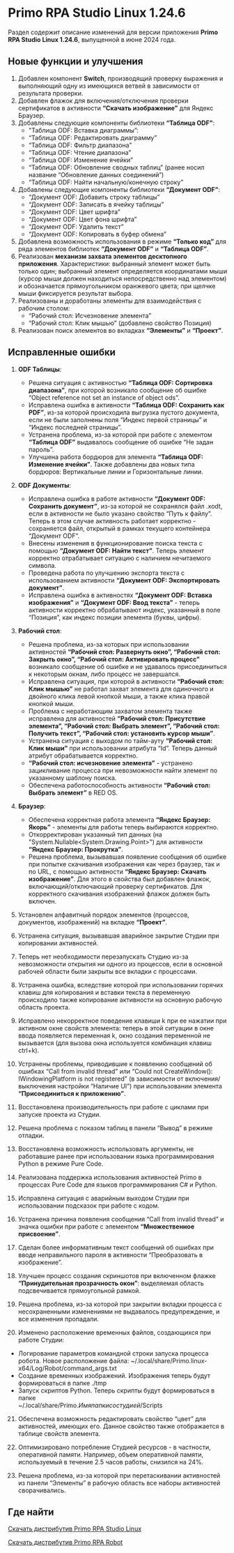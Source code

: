 # Primo RPA Studio Linux 1.24.6

Раздел содержит описание изменений для версии приложения **Primo RPA Studio Linux 1.24.6**, выпущенной в июне 2024 года. 


## Новые функции и улучшения
1. Добавлен компонент **Switch**, производящий проверку выражения и выполняющий одну из имеющихся ветвей в зависимости от результата проверки.
2. Добавлен флажок для включения/отключения проверки сертификатов в активности **“Скачать изображение”** для Яндекс Браузер.
3. Добавлены следующие компоненты библиотеки **“Таблица ODF"**:
   * "Таблица ODF: Вставка диаграммы”:
   * “Таблица ODF: Редактировать диаграмму”
   * “Таблица ODF: Фильтр диапазона”
   * “Таблица ODF: Чтение диапазона”
   * “Таблица ODF: Изменение ячейки”
   * “Таблица ODF: Обновление сводных таблиц” (ранее носил название “Обновление данных соединений”)
   * “Таблица ODF: Найти начальную/конечную строку”
4. Добавлены следующие компоненты библиотеки **“Документ ODF”**: 
   * “Документ ODF: Добавить строку таблицы”
   * “Документ ODF: Записать в ячейку таблицы”
   * “Документ ODF: Цвет шрифта”
   * “Документ ODF: Цвет фона шрифта”
   * “Документ ODF: Удалить текст”
   * “Документ ODF: Копировать в буфер обмена”
5. Добавлена возможность использования в режиме **“Только код”** для ряда элементов библиотек **“Документ ODF”** и **“Таблица ODF”**.
6. Реализован **механизм захвата элементов десктопного приложения**. Характеристики: выбранный элемент может быть только один; выбранный элемент определяется координатами мыши (курсор мыши должен находиться непосредственно над элементом) и обозначается прямоугольником оранжевого цвета; при щелчке мыши фиксируется результат выбора.
7. Реализованы и доработаны элементы для взаимодействия с рабочим столом:
   * “Рабочий стол: Исчезновение элемента”
   * “Рабочий стол: Клик мышью” (добавлено свойство Позиция)
8. Реализован поиск элементов во вкладках **“Элементы”** и **“Проект”**.


## Исправленные ошибки 

1. **ODF Таблицы**:
   * Решена ситуация с активностью **“Таблица ODF: Сортировка диапазона”**, при которой возникало сообщение об ошибке “Object reference not set an instance of object ods”.
   * Исправлена ошибка в активности **“Таблица ODF: Сохранить как PDF”**, из-за которой происходила выгрузка пустого документа, если не были заполнены поля “Индекс первой страницы” и “Индекс последней страницы”. 
   * Устранена проблема, из-за которой при работе с элементом **“Таблица ODF”** выдавалось сообщение об ошибке “Не задан пароль”.  
   * Улучшена работа бордюров для элемента **“Таблица ODF: Изменение ячейки”**. Также добавлены два новых типа бордюров: Вертикальные линии и Горизонтальные линии.

2. **ODF Документы**: 
   * Исправлена ошибка в работе активности **“Документ ODF: Сохранить документ”**, из-за которой не сохранялся файл .xodt, если в активности не было указано свойство “Путь к файлу”. Теперь в этом случае активность работает корректно - сохраняется файл, открытый в рамках текущего контейнера “Документ ODF”.
   * Внесены изменения в функционирование поиска текста с помощью **“Документ ODF: Найти текст”**. Теперь элемент корректно отрабатывает ситуацию с наличием нечитаемого символа.
   * Проведена работа по улучшению экспорта текста с использованием активности **“Документ ODF: Экспортировать документ”**.
   * Исправлена ошибка в активностях **“Документ ODF: Вставка изображения”** и **“Документ ODF: Ввод текста”** - теперь активности корректно обрабатывают индекс, указанный в поле “Позиция”, как индекс позиции элемента (буквы, цифры). 

3. **Рабочий стол**: 
   * Решена проблема, из-за которых при использовании активностей **“Рабочий стол: Развернуть окно”, “Рабочий стол: Закрыть окно”, “Рабочий стол: Активировать процесс”** возникало сообщение об ошибке и не удавалось присоединиться к некоторым окнам, либо процесс не завершался. 
   * Исправлена ситуация, при которой в активности **“Рабочий стол: Клик мышью”** не работал захват элемента для одиночного и двойного клика левой кнопкой мыши, а также клика правой кнопкой мыши. 
   * Проблема с неработающим захватом элемента также исправлена для активностей **“Рабочий стол: Присутствие элемента”, “Рабочий стол: Выбрать элемент”, “Рабочий стол: Получить текст”, “Рабочий стол: установить курсор мыши”**.
   * Устранена ситуация с выходом по тайм-ауту **“Рабочий стол: Клик мыши”** при использовании атрибута “Id”. Теперь данный атрибут обрабатывается корректно.  
   * **“Рабочий стол: исчезновение элемента”** - устранено зацикливание процесса при невозможности найти элемент по указанному шаблону поиска. 
   * Обеспечена работоспособность активности **“Рабочий стол: Выбрать элемент”** в RED OS.

4. **Браузер**: 
   * Обеспечена корректная работа элемента **“Яндекс Браузер: Якорь”** - элементы для работы теперь выбираются корректно. 
   * Откорректирован указанный тип данных (на "System.Nullable<System.Drawing.Point>") для активности **“Яндекс Браузер: Прокрутка”**. 
   * Решена проблема, вызывавшая появление сообщения об ошибке при попытке скачивания изображения как через браузер, так и по URL, с помощью активности **“Яндекс Браузер: Скачать изображение”**. Для этого в свойства был добавлен флажок, включающий/отключающий проверку сертификатов. Для корректного скачивания изображений флажок должен быть включен.

5. Установлен алфавитный порядок элементов (процессов, документов, изображений) на вкладке **“Проект”**.

6. Устранена ситуация, вызывавшая аварийное закрытие Студии при копировании активностей.

7. Теперь нет необходимости перезапускать Студию из-за невозможности открытия ни одного из процессов, если в основной рабочей области были закрыты все вкладки с процессами.

8. Устранена ошибка, вследствие которой при использовании горячих клавиш для копирования и вставки текста в переменную происходило также копирование активности на основную рабочую область проекта.

9. Исправлено некорректное поведение клавиши k при ее нажатии при активном окне свойств элемента: теперь в этой ситуации в окне ввода появляется переменная k, окно создания переменной не вызывается (для вызова окна используется комбинация клавиш ctrl+k).

10. Устранены проблемы, приводившие к появлению сообщений об ошибках “Call from invalid thread” или “Could not CreateWindow(): IWindowingPlatform is not registered” (в зависимости от включения/выключения настройки “Наличие UI”) при использовании элемента **“Присоединиться к приложению”**.

11. Восстановлена производительность при работе с циклами при запуске проекта из Студии.

12. Решена проблема с показом таблиц в панели “Вывод” в режиме отладки.

13. Восстановлена возможность использовать аргументы, не работавшие ранее при использовании языка программирования Python в режиме Pure Code.

14. Реализована поддержка использования активностей Primo в процессах Pure Code для языков программирования C# и Python.

15. Исправлена ситуация с аварийным выходом Студии при использовании подсказок при работе с кодом.

16. Устранена причина появления сообщения “Call from invalid thread” и значка ошибки при работе с элементом **“Множественное присвоение”**.

17. Сделан более информативным текст сообщений об ошибках при вводе неправильного пароля в активности “Преобразовать в изображение”. 

18. Улучшен процесс создания скриншотов при включенном флажке **“Принудительная прозрачность окон”**: выделяемая область подсвечивается прямоугольной рамкой.

19. Решена проблема, из-за которой при закрытии вкладки процесса с несохраненными изменениями не выдавалось предупреждение, и все изменения пропадали.

20. Изменено расположение временных файлов, создающихся при работе Студии:
- Логирование параметров командной строки запуска процесса робота.
Новое расположение файла: ~/.local/share/Primo.linux-x64/Log/Robot/command_args.txt
- Создание временных изображений. Изображения теперь будут формироваться в папке ./tmp
- Запуск скриптов Python. Теперь скрипты будут формироваться в папке  
   ~/.local/share/Primo.${Имя папки со студией}$/Scripts

21. Обеспечена возможность редактировать свойство “цвет” для активностей, имеющих его. Данное свойство также отображается в таблице свойств элемента.

22. Оптимизировано потребление Студией ресурсов - в частности, оперативной памяти. Например, объем оперативной памяти, используемый в течение 2.5 часов работы,  снизился на 24%.

23. Решена проблема, из-за которой при перетаскивании активностей из панели “Элементы” в рабочую область все наборы активностей сворачивались.

## Где найти 

[Скачать дистрибутив Primo RPA Studio Linux](https://disk.primo-rpa.ru/index.php/s/t9BHBjR6PP06Yax?path=%2FRelease%2FStudio%2FLinux)

[Скачать дистрибутив Primo RPA Robot](https://disk.primo-rpa.ru/index.php/s/t9BHBjR6PP06Yax?path=%2FRelease%2FRobot%2FLinux)
